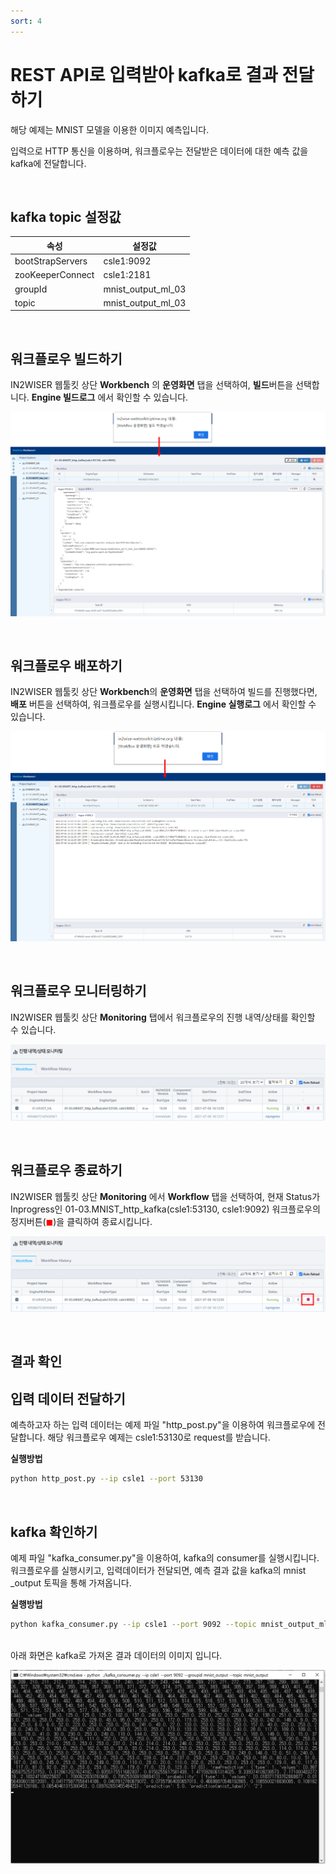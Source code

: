 ```yaml
---
sort: 4
---
```




# REST API로 입력받아 kafka로 결과 전달하기

해당 예제는 MNIST 모델을 이용한 이미지 예측입니다. 

입력으로 HTTP 통신을 이용하며, 워크플로우는 전달받은 데이터에 대한 예측 값을 kafka에 전달합니다.

<br>

## kafka topic 설정값

| 속성             | 설정값             |
| ---------------- | ------------------ |
| bootStrapServers | csle1:9092         |
| zooKeeperConnect | csle1:2181         |
| groupId          | mnist_output_ml_03 |
| topic            | mnist_output_ml_03 |

<br>

## 워크플로우 빌드하기

IN2WISER 웹툴킷 상단 **Workbench** 의 **운영화면** 탭을 선택하여, **빌드**버튼을 선택합니다. **Engine 빌드로그** 에서 확인할 수 있습니다.

![build](./images/2.2.1.3.build.png)

<br>

## 워크플로우 배포하기

IN2WISER 웹툴킷 상단 **Workbench**의 **운영화면** 탭을 선택하여 빌드를 진행했다면, **배포** 버튼을 선택하여, 워크플로우를 실행시킵니다.  **Engine 실행로그** 에서 확인할 수 있습니다.

![deploy](./images/2.2.1.3.deploy.png)

<br>

## 워크플로우 모니터링하기

IN2WISER 웹툴킷 상단 **Monitoring** 탭에서 워크플로우의 진행 내역/상태를 확인할 수 있습니다.

![monitoring](./images/2.2.1.3.monitoring.png)

<br>

## 워크플로우 종료하기

IN2WISER  웹툴킷 상단 **Monitoring** 에서 **Workflow** 탭을 선택하여, 현재 Status가 Inprogress인 01-03.MNIST_http_kafka(csle1:53130, csle1:9092) 워크플로우의 정지버튼(<span style="color:red">&#9724;</span>)을 클릭하여 종료시킵니다.

![terminated](./images/2.2.1.3.terminated.png)

<br>

## 결과 확인


##  입력 데이터 전달하기

예측하고자 하는 입력 데이터는 예제 파일 "http_post.py"을 이용하여 워크플로우에 전달합니다. 해당 워크플로우 예제는 csle1:53130로 request를 받습니다.

**실행방법**

```sh
python http_post.py --ip csle1 --port 53130
```



<br>

## kafka 확인하기

예제 파일 "kafka_consumer.py"을 이용하여, kafka의 consumer를 실행시킵니다.  워크플로우를 실행시키고, 입력데이터가 전달되면, 예측 결과 값을 kafka의 mnist _output 토픽을 통해 가져옵니다.

**실행방법**

```sh
python kafka_consumer.py --ip csle1 --port 9092 --topic mnist_output_ml_03 --groupid mnist_output_ml_03
```



<br>아래 화면은 kafka로 가져온 결과 데이터의 이미지 입니다.

![result](./images/2.2.1.3.result.png)

<br>

<br>

<br>

